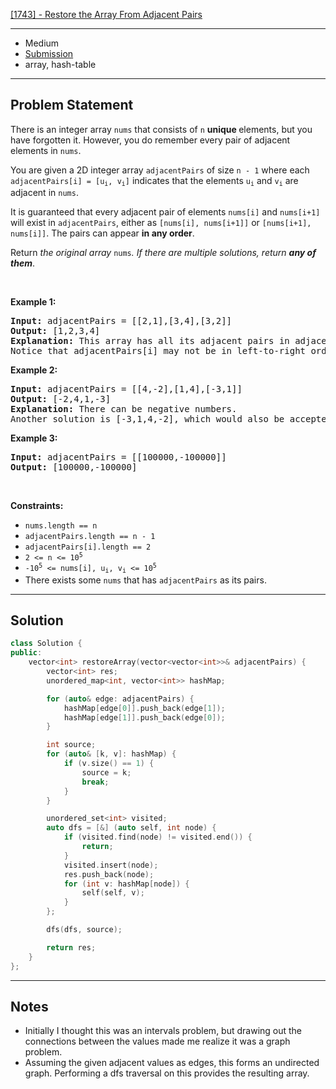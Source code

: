 [[1743] - Restore the Array From Adjacent Pairs](https://leetcode.com/problems/restore-the-array-from-adjacent-pairs)

---

- Medium
- [Submission](https://leetcode.com/problems/restore-the-array-from-adjacent-pairs/submissions/1095745448/)
- array, hash-table

---

## Problem Statement

<p>There is an integer array <code>nums</code> that consists of <code>n</code> <strong>unique </strong>elements, but you have forgotten it. However, you do remember every pair of adjacent elements in <code>nums</code>.</p>

<p>You are given a 2D integer array <code>adjacentPairs</code> of size <code>n - 1</code> where each <code>adjacentPairs[i] = [u<sub>i</sub>, v<sub>i</sub>]</code> indicates that the elements <code>u<sub>i</sub></code> and <code>v<sub>i</sub></code> are adjacent in <code>nums</code>.</p>

<p>It is guaranteed that every adjacent pair of elements <code>nums[i]</code> and <code>nums[i+1]</code> will exist in <code>adjacentPairs</code>, either as <code>[nums[i], nums[i+1]]</code> or <code>[nums[i+1], nums[i]]</code>. The pairs can appear <strong>in any order</strong>.</p>

<p>Return <em>the original array </em><code>nums</code><em>. If there are multiple solutions, return <strong>any of them</strong></em>.</p>

<p>&nbsp;</p>
<p><strong class="example">Example 1:</strong></p>

<pre>
<strong>Input:</strong> adjacentPairs = [[2,1],[3,4],[3,2]]
<strong>Output:</strong> [1,2,3,4]
<strong>Explanation:</strong> This array has all its adjacent pairs in adjacentPairs.
Notice that adjacentPairs[i] may not be in left-to-right order.
</pre>

<p><strong class="example">Example 2:</strong></p>

<pre>
<strong>Input:</strong> adjacentPairs = [[4,-2],[1,4],[-3,1]]
<strong>Output:</strong> [-2,4,1,-3]
<strong>Explanation:</strong> There can be negative numbers.
Another solution is [-3,1,4,-2], which would also be accepted.
</pre>

<p><strong class="example">Example 3:</strong></p>

<pre>
<strong>Input:</strong> adjacentPairs = [[100000,-100000]]
<strong>Output:</strong> [100000,-100000]
</pre>

<p>&nbsp;</p>
<p><strong>Constraints:</strong></p>

<ul>
	<li><code>nums.length == n</code></li>
	<li><code>adjacentPairs.length == n - 1</code></li>
	<li><code>adjacentPairs[i].length == 2</code></li>
	<li><code>2 &lt;= n &lt;= 10<sup>5</sup></code></li>
	<li><code>-10<sup>5</sup> &lt;= nums[i], u<sub>i</sub>, v<sub>i</sub> &lt;= 10<sup>5</sup></code></li>
	<li>There exists some <code>nums</code> that has <code>adjacentPairs</code> as its pairs.</li>
</ul>


---

## Solution

```cpp
class Solution {
public:
    vector<int> restoreArray(vector<vector<int>>& adjacentPairs) {
        vector<int> res;
        unordered_map<int, vector<int>> hashMap;

        for (auto& edge: adjacentPairs) {
            hashMap[edge[0]].push_back(edge[1]);
            hashMap[edge[1]].push_back(edge[0]);
        }

        int source;
        for (auto& [k, v]: hashMap) {
            if (v.size() == 1) {
                source = k;
                break;
            }
        }

        unordered_set<int> visited;
        auto dfs = [&] (auto self, int node) {
            if (visited.find(node) != visited.end()) {
                return;
            }
            visited.insert(node);
            res.push_back(node);
            for (int v: hashMap[node]) {
                self(self, v);
            }
        };

        dfs(dfs, source);

        return res;
    }
};
```

---

## Notes

- Initially I thought this was an intervals problem, but drawing out the connections between the values made me realize it was a graph problem.
- Assuming the given adjacent values as edges, this forms an undirected graph. Performing a dfs traversal on this provides the resulting array.
